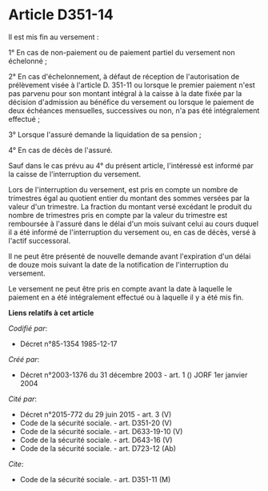 # Article D351-14

Il est mis fin au versement :

1° En cas de non-paiement ou de paiement partiel du versement non échelonné ;

2° En cas d'échelonnement, à défaut de réception de l'autorisation de prélèvement visée à l'article D. 351-11 ou lorsque le
premier paiement n'est pas parvenu pour son montant intégral à la caisse à la date fixée par la décision d'admission au
bénéfice du versement ou lorsque le paiement de deux échéances mensuelles, successives ou non, n'a pas été intégralement
effectué ;

3° Lorsque l'assuré demande la liquidation de sa pension ;

4° En cas de décès de l'assuré.

Sauf dans le cas prévu au 4° du présent article, l'intéressé est informé par la caisse de l'interruption du versement.

Lors de l'interruption du versement, est pris en compte un nombre de trimestres égal au quotient entier du montant des sommes
versées par la valeur d'un trimestre. La fraction du montant versé excédant le produit du nombre de trimestres pris en compte
par la valeur du trimestre est remboursée à l'assuré dans le délai d'un mois suivant celui au cours duquel il a été informé
de l'interruption du versement ou, en cas de décès, versé à l'actif successoral.

Il ne peut être présenté de nouvelle demande avant l'expiration d'un délai de douze mois suivant la date de la notification
de l'interruption du versement.

Le versement ne peut être pris en compte avant la date à laquelle le paiement en a été intégralement effectué ou à laquelle
il y a été mis fin.

**Liens relatifs à cet article**

_Codifié par_:

  - Décret n°85-1354 1985-12-17

_Créé par_:

  - Décret n°2003-1376 du 31 décembre 2003 - art. 1 () JORF 1er janvier 2004

_Cité par_:

  - Décret n°2015-772 du 29 juin 2015 - art. 3 (V)
  - Code de la sécurité sociale. - art. D351-20 (V)
  - Code de la sécurité sociale. - art. D633-19-10 (V)
  - Code de la sécurité sociale. - art. D643-16 (V)
  - Code de la sécurité sociale. - art. D723-12 (Ab)

_Cite_:

  - Code de la sécurité sociale. - art. D351-11 (M)
